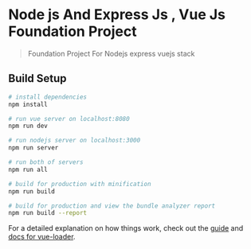 # Node js And Express Js , Vue Js Foundation Project

> Foundation Project For Nodejs express vuejs stack

## Build Setup

``` bash
# install dependencies
npm install

# run vue server on localhost:8080
npm run dev

# run nodejs server on localhost:3000
npm run server

# run both of servers
npm run all

# build for production with minification
npm run build

# build for production and view the bundle analyzer report
npm run build --report
```

For a detailed explanation on how things work, check out the [guide](http://vuejs-templates.github.io/webpack/) and [docs for vue-loader](http://vuejs.github.io/vue-loader).
